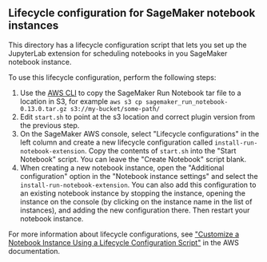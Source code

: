 ## Lifecycle configuration for SageMaker notebook instances

This directory has a lifecycle configuration script that lets you set up the JupyterLab extension for scheduling notebooks in you SageMaker notebook instance.

To use this lifecycle configuration, perform the following steps:

1. Use the [AWS CLI][1] to copy the SageMaker Run Notebook tar file to a location in S3, for example `aws s3 cp sagemaker_run_notebook-0.13.0.tar.gz s3://my-bucket/some-path/`
2. Edit `start.sh` to point at the s3 location and correct plugin version from the previous step.
3. On the SageMaker AWS console, select "Lifecycle configurations" in the left column and create a new lifecycle configuration called `install-run-notebook-extension`. Copy the contents of `start.sh` into the "Start Notebook" script. You can leave the "Create Notebook" script blank.
4. When creating a new notebook instance, open the "Additional configuration" option in the "Notebook instance settings" and select the `install-run-notebook-extension`. You can also add this configuration to an existing notebook instance by stopping the instance, opening the instance on the console (by clicking on the instance name in the list of instances), and adding the new configuration there. Then restart your notebook instance.

For more information about lifecycle configurations, see ["Customize a Notebook Instance Using a Lifecycle Configuration Script"][2] in the AWS documentation.

[1]: https://aws.amazon.com/cli/
[2]: https://docs.aws.amazon.com/sagemaker/latest/dg/notebook-lifecycle-config.html
